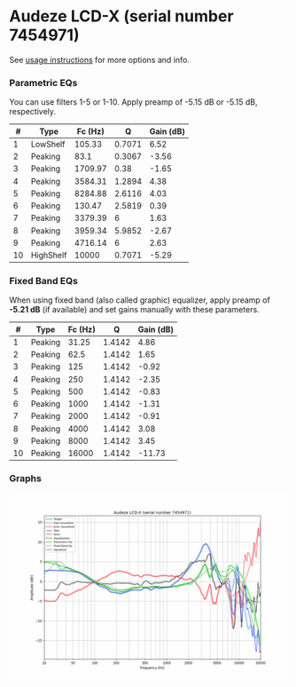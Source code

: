 # Audeze LCD-X (serial number 7454971)
See [usage instructions](https://github.com/jaakkopasanen/AutoEq#usage) for more options and info.

### Parametric EQs
You can use filters 1-5 or 1-10. Apply preamp of -5.15 dB or -5.15 dB, respectively.

|   # | Type      |   Fc (Hz) |      Q |   Gain (dB) |
|-----|-----------|-----------|--------|-------------|
|   1 | LowShelf  |    105.33 | 0.7071 |        6.52 |
|   2 | Peaking   |     83.1  | 0.3067 |       -3.56 |
|   3 | Peaking   |   1709.97 | 0.38   |       -1.65 |
|   4 | Peaking   |   3584.31 | 1.2894 |        4.38 |
|   5 | Peaking   |   8284.88 | 2.6116 |        4.03 |
|   6 | Peaking   |    130.47 | 2.5819 |        0.39 |
|   7 | Peaking   |   3379.39 | 6      |        1.63 |
|   8 | Peaking   |   3959.34 | 5.9852 |       -2.67 |
|   9 | Peaking   |   4716.14 | 6      |        2.63 |
|  10 | HighShelf |  10000    | 0.7071 |       -5.29 |

### Fixed Band EQs
When using fixed band (also called graphic) equalizer, apply preamp of **-5.21 dB** (if available) and set gains manually with these parameters.

|   # | Type    |   Fc (Hz) |      Q |   Gain (dB) |
|-----|---------|-----------|--------|-------------|
|   1 | Peaking |     31.25 | 1.4142 |        4.86 |
|   2 | Peaking |     62.5  | 1.4142 |        1.65 |
|   3 | Peaking |    125    | 1.4142 |       -0.92 |
|   4 | Peaking |    250    | 1.4142 |       -2.35 |
|   5 | Peaking |    500    | 1.4142 |       -0.83 |
|   6 | Peaking |   1000    | 1.4142 |       -1.31 |
|   7 | Peaking |   2000    | 1.4142 |       -0.91 |
|   8 | Peaking |   4000    | 1.4142 |        3.08 |
|   9 | Peaking |   8000    | 1.4142 |        3.45 |
|  10 | Peaking |  16000    | 1.4142 |      -11.73 |

### Graphs
![](./Audeze%20LCD-X%20(serial%20number%207454971).png)
